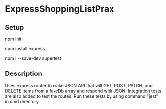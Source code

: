 # ExpressShoppingListPrax

## Setup
npm init

npm install express

npm i --save-dev supertest

## Description
Uses express router to make JSON API that will GET, POST, PATCH, and DELETE items from a fakeDb array and respond with JSON.
Integration tests are also added to test the routes. Run these tests by using command "jest" in cmd directory.
